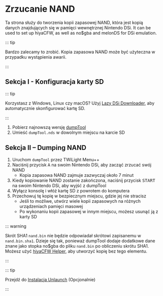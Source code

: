 ---
---

# Zrzucanie NAND

Ta strona służy do tworzenia kopii zapasowej NAND, która jest kopią danych znajdujących się w pamięci wewnętrznej Nintendo DSi. It can be used to set up hiyaCFW, as well as no$gba and melonDS for DSi emulation.

::: tip

Bardzo zalecamy to zrobić. Kopia zapasowa NAND może być użyteczna w przypadku wystąpienia awarii.

:::

## Sekcja I - Konfiguracja karty SD

::: tip

Korzystasz z Windows, Linux czy macOS? Użyj [Lazy DSi Downloader](lazy-dsi-downloader), aby automatycznie skonfigurować kartę SD.

:::

1. Pobierz najnowszą wersję [dumpTool](https://github.com/zoogie/dumpTool/releases/latest/download/dumpTool.nds)
1. Umieść `dumpTool.nds` w dowolnym miejscu na karcie SD

## Sekcja II – Dumping NAND
1. Uruchom `dumpTool` przez TWiLight Menu++
1. Naciśnij przycisk <kbd class="face">A</kbd> na swoim Nintendo DSi, aby zacząć zrzucać swój NAND
   - Kopia zapasowa NAND zajmuje zazwyczaj około 7 minut
1. Kiedy kopiowanie NAND zostanie zakończona, naciśnij przycisk <kbd>START</kbd> na swoim Nintendo DSi, aby wyjść z dumpTool
1. Wyłącz konsolę i włóż kartę SD z powrotem do komputera
1. Przechowuj tę kopię w bezpiecznym miejscu, gdzie jej nie stracisz
   - Jeśli to możliwe, utwórz wiele kopii zapasowych na różnych urządzeniach pamięci masowej
   - Po wykonaniu kopii zapasowej w innym miejscu, możesz usunąć ją z karty SD

::: warning

Skrót SHA1 `nand.bin` nie będzie odpowiadał skrótowi zapisanemu w `nand.bin.sha1`. Dzieje się tak, ponieważ dumpTool dodaje dodatkowe dane znane jako stopka no$gba do pliku `nand.bin` po obliczeniu skrótu SHA1. Możesz użyć [hiyaCFW Helper](https://github.com/mondul/HiyaCFW-Helper/releases), aby utworzyć kopię bez tego elementu.

:::

::: tip

Przejdź do [Instalacja Unlaunch](installing-unlaunch) (Opcjonalnie)

:::
